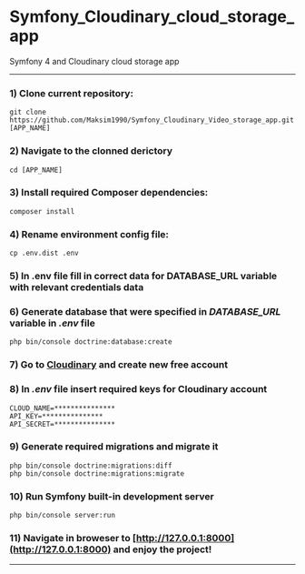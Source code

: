 # Symfony_Cloudinary_cloud_storage_app
Symfony 4 and Cloudinary cloud storage app

---
### 1) Clone current repository:
```
git clone https://github.com/Maksim1990/Symfony_Cloudinary_Video_storage_app.git [APP_NAME]
```
### 2) Navigate to the clonned derictory
```
cd [APP_NAME]
```
### 3) Install required Composer dependencies:
```
composer install
```
### 4) Rename environment config file:
```
cp .env.dist .env
```
### 5) In .env file fill in correct data for DATABASE_URL variable with relevant credentials data
### 6) Generate database that were specified in *DATABASE_URL* variable in *.env* file
```
php bin/console doctrine:database:create

```
### 7) Go to [Cloudinary](https://cloudinary.com) and create new free account
### 8) In *.env* file insert required keys for Cloudinary account
```
CLOUD_NAME=***************
API_KEY=***************
API_SECRET=***************
```
### 9) Generate required migrations and migrate it
```
php bin/console doctrine:migrations:diff
php bin/console doctrine:migrations:migrate
```
### 10) Run Symfony built-in development server
```
php bin/console server:run
```
### 11) Navigate in broweser to [http://127.0.0.1:8000](http://127.0.0.1:8000) and enjoy the project!
---
